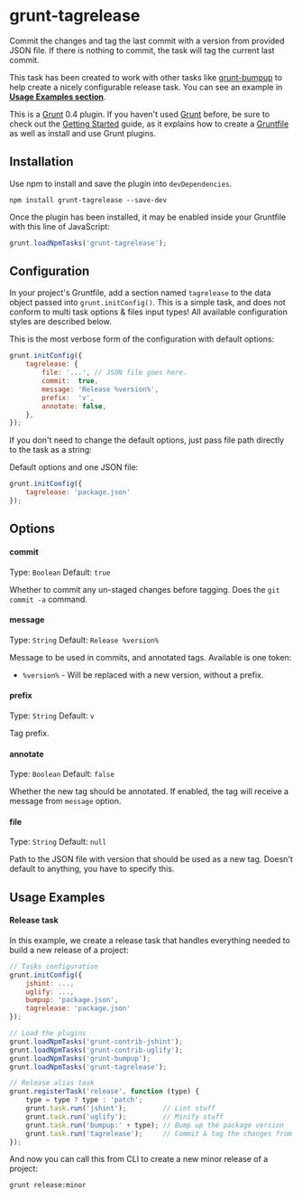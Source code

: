 # grunt-tagrelease

Commit the changes and tag the last commit with a version from provided JSON file. If there is nothing to commit, the
task will tag the current last commit.

This task has been created to work with other tasks like [grunt-bumpup](https://github.com/Darsain/grunt-bumpup) to help
create a nicely configurable release task. You can see an example in **[Usage Examples section](#usage-examples)**.

This is a [Grunt](http://gruntjs.com/) 0.4 plugin. If you haven't used [Grunt](http://gruntjs.com/) before, be sure to
check out the [Getting Started](http://gruntjs.com/getting-started) guide, as it explains how to create a
[Gruntfile](http://gruntjs.com/sample-gruntfile) as well as install and use Grunt plugins.

## Installation

Use npm to install and save the plugin into `devDependencies`.

```shell
npm install grunt-tagrelease --save-dev
```

Once the plugin has been installed, it may be enabled inside your Gruntfile with this line of JavaScript:

```js
grunt.loadNpmTasks('grunt-tagrelease');
```

## Configuration

In your project's Gruntfile, add a section named `tagrelease` to the data object passed into `grunt.initConfig()`. This is a
simple task, and does not conform to multi task options & files input types! All available configuration styles are
described below.

This is the most verbose form of the configuration with default options:

```js
grunt.initConfig({
	tagrelease: {
		file: '...', // JSON file goes here.
		commit:  true,
		message: 'Release %version%',
		prefix:  'v',
		annotate: false,
	},
});
```

If you don't need to change the default options, just pass file path directly to the task as a string:

Default options and one JSON file:

```js
grunt.initConfig({
	tagrelease: 'package.json'
});
```

## Options

#### commit
Type: `Boolean`
Default: `true`

Whether to commit any un-staged changes before tagging. Does the `git commit -a` command.

#### message
Type: `String`
Default: `Release %version%`

Message to be used in commits, and annotated tags. Available is one token:

- `%version%` - Will be replaced with a new version, without a prefix.

#### prefix
Type: `String`
Default: `v`

Tag prefix.

#### annotate
Type: `Boolean`
Default: `false`

Whether the new tag should be annotated. If enabled, the tag will receive a message from `message` option.

#### file
Type: `String`
Default: `null`

Path to the JSON file with version that should be used as a new tag. Doesn't default to anything, you have to specify
this.

## Usage Examples

#### Release task

In this example, we create a release task that handles everything needed to build a new release of a project:

```js
// Tasks configuration
grunt.initConfig({
	jshint: ...,
	uglify: ...,
	bumpup: 'package.json',
	tagrelease: 'package.json'
});

// Load the plugins
grunt.loadNpmTasks('grunt-contrib-jshint');
grunt.loadNpmTasks('grunt-contrib-uglify');
grunt.loadNpmTasks('grunt-bumpup');
grunt.loadNpmTasks('grunt-tagrelease');

// Release alias task
grunt.registerTask('release', function (type) {
	type = type ? type : 'patch';
	grunt.task.run('jshint');         // Lint stuff
	grunt.task.run('uglify');         // Minify stuff
	grunt.task.run('bumpup:' + type); // Bump up the package version
	grunt.task.run('tagrelease');     // Commit & tag the changes from above
});
```

And now you can call this from CLI to create a new minor release of a project:

```shell
grunt release:minor
```